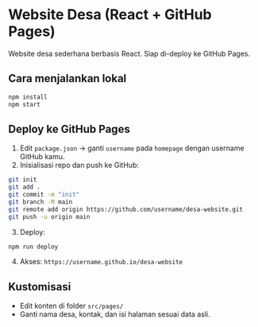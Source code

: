 # Website Desa (React + GitHub Pages)

Website desa sederhana berbasis React. Siap di-deploy ke GitHub Pages.

## Cara menjalankan lokal
```bash
npm install
npm start
```

## Deploy ke GitHub Pages
1. Edit `package.json` → ganti `username` pada `homepage` dengan username GitHub kamu.
2. Inisialisasi repo dan push ke GitHub:
```bash
git init
git add .
git commit -m "init"
git branch -M main
git remote add origin https://github.com/username/desa-website.git
git push -u origin main
```
3. Deploy:
```bash
npm run deploy
```
4. Akses: `https://username.github.io/desa-website`

## Kustomisasi
- Edit konten di folder `src/pages/`
- Ganti nama desa, kontak, dan isi halaman sesuai data asli.